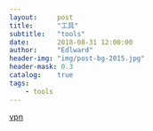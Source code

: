 ```yaml
---
layout:     post
title:      "工具"
subtitle:   "tools"
date:       2018-08-31 12:00:00
author:     "Edlward"
header-img: "img/post-bg-2015.jpg"
header-mask: 0.3
catalog:    true
tags:
    - tools
---
```

[vpn](https://blog.csdn.net/mars_xiaolei/article/details/79419792)  
